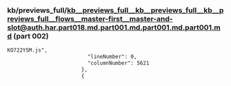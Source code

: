 ### kb/previews_full/kb__previews_full__kb__previews_full__kb__previews_full__flows__master-first__master-and-slot@auth.har.part018.md.part001.md.part001.md.part001.md (part 002)

```md
KO722YSM.js",
                          "lineNumber": 0,
                          "columnNumber": 5621
                        },
                        {
```

```
